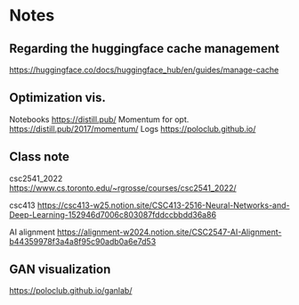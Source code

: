 # Notes

## Regarding the huggingface cache management
https://huggingface.co/docs/huggingface_hub/en/guides/manage-cache

## Optimization vis.
Notebooks
https://distill.pub/
Momentum for opt.
https://distill.pub/2017/momentum/
Logs
https://poloclub.github.io/

## Class note
csc2541_2022
https://www.cs.toronto.edu/~rgrosse/courses/csc2541_2022/

csc413
https://csc413-w25.notion.site/CSC413-2516-Neural-Networks-and-Deep-Learning-152946d7006c803087fddccbbdd36a86

AI alignment
https://alignment-w2024.notion.site/CSC2547-AI-Alignment-b44359978f3a4a8f95c90adb0a6e7d53

## GAN visualization
https://poloclub.github.io/ganlab/
